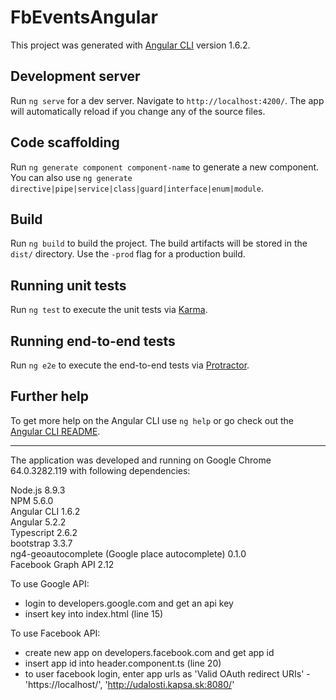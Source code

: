 # FbEventsAngular

This project was generated with [Angular CLI](https://github.com/angular/angular-cli) version 1.6.2.

## Development server

Run `ng serve` for a dev server. Navigate to `http://localhost:4200/`. The app will automatically reload if you change any of the source files.

## Code scaffolding

Run `ng generate component component-name` to generate a new component. You can also use `ng generate directive|pipe|service|class|guard|interface|enum|module`.

## Build

Run `ng build` to build the project. The build artifacts will be stored in the `dist/` directory. Use the `-prod` flag for a production build.

## Running unit tests

Run `ng test` to execute the unit tests via [Karma](https://karma-runner.github.io).

## Running end-to-end tests

Run `ng e2e` to execute the end-to-end tests via [Protractor](http://www.protractortest.org/).

## Further help

To get more help on the Angular CLI use `ng help` or go check out the [Angular CLI README](https://github.com/angular/angular-cli/blob/master/README.md).

---------------------------------------------------------------------------------------------------------------------------------------------------------

The application was developed and running on Google Chrome 64.0.3282.119 with following dependencies:

Node.js 8.9.3  
NPM 5.6.0  
Angular CLI 1.6.2  
Angular 5.2.2  
Typescript 2.6.2  
bootstrap 3.3.7  
ng4-geoautocomplete (Google place autocomplete) 0.1.0  
Facebook Graph API 2.12

To use Google API:
- login to developers.google.com and get an api key
- insert key into index.html (line 15)

To use Facebook API:
- create new app on developers.facebook.com and get app id
- insert app id into header.component.ts (line 20)
- to user facebook login, enter app urls as 'Valid OAuth redirect URIs' - 'https://localhost/', 'http://udalosti.kapsa.sk:8080/'
